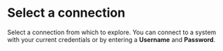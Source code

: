# Select a connection

Select a connection from which to explore. You can connect to a system with your current credentials or by entering a **Username** and **Password**.